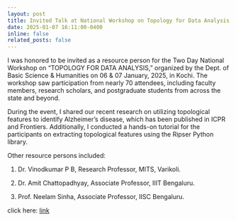 ```yaml
---
layout: post
title: Invited Talk at National Workshop on Topology for Data Analysis
date: 2025-01-07 16:11:00-0400
inline: false
related_posts: false
---
```


I was honored to be invited as a resource person for the Two Day National Workshop on “TOPOLOGY FOR DATA ANALYSIS,” organized by the Dept. of Basic Science & Humanities on 06 & 07 January, 2025, in Kochi. The workshop saw participation from nearly 70 attendees, including faculty members, research scholars, and postgraduate students from across the state and beyond.

During the event, I shared our recent research on utilizing topological features to identify Alzheimer’s disease, which has been published in ICPR and Frontiers. Additionally, I conducted a hands-on tutorial for the participants on extracting topological features using the Ripser Python library.

Other resource persons included:
1) Dr. Vinodkumar P B, Research Professor, MITS, Varikoli.

2) Dr. Amit Chattopadhyay, Associate Professor, IIIT Bengaluru.

3) Prof. Neelam Sinha, Associate Professor, IISC Bengaluru.

click here: [link](https://mgmits.ac.in/two-day-national-workshop-on-topology-for-data-analysis/)